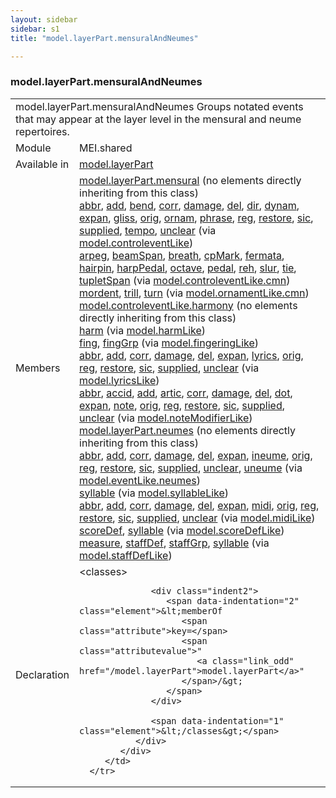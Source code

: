 ```yaml
---
layout: sidebar
sidebar: s1
title: "model.layerPart.mensuralAndNeumes"

---
```


<div class="classSpec model">
   <h3 id="model.layerPart.mensuralAndNeumes">model.layerPart.mensuralAndNeumes</h3>
   <table class="wovenodd">
      <tr>
         <td colspan="2" class="wovenodd-col2">
            <span class="label">model.layerPart.mensuralAndNeumes</span> Groups notated events that may appear at the layer level in the mensural and neume
            repertoires.
         </td>
      </tr>
      <tr>
         <td class="wovenodd-col1">
            <span class="label" lang="en">Module</span>
         </td>
         <td class="wovenodd-col2">MEI.shared</td>
      </tr>
      <tr>
         <td class="wovenodd-col1">
            <span class="label" lang="en">Available in</span>
         </td>
         <td class="wovenodd-col2">
            <div class="parent">
               <div>
                  <a class="link_odd_classSpec" href="/v3/model.layerPart">model.layerPart</a>
               </div>
            </div>
         </td>
      </tr>
      <tr>
         <td class="wovenodd-col1">
            <span class="label" lang="en">Members</span>
         </td>
         <td class="wovenodd-col2">
            <div class="parent">
               <div>
                  <span>
                     <a class="link_odd_classSpec" href="/v3/model.layerPart.mensural">model.layerPart.mensural</a> (no elements directly inheriting from this class)
                  </span>
               </div>
               <div>
                  <a class="link_odd_elementSpec" href="/v3/abbr">abbr</a>, 
                  <a class="link_odd_elementSpec" href="/v3/add">add</a>, 
                  <a class="link_odd_elementSpec" href="/v3/bend">bend</a>, 
                  <a class="link_odd_elementSpec" href="/v3/corr">corr</a>, 
                  <a class="link_odd_elementSpec" href="/v3/damage">damage</a>, 
                  <a class="link_odd_elementSpec" href="/v3/del">del</a>, 
                  <a class="link_odd_elementSpec" href="/v3/dir">dir</a>, 
                  <a class="link_odd_elementSpec" href="/v3/dynam">dynam</a>, 
                  <a class="link_odd_elementSpec" href="/v3/expan">expan</a>, 
                  <a class="link_odd_elementSpec" href="/v3/gliss">gliss</a>, 
                  <a class="link_odd_elementSpec" href="/v3/orig">orig</a>, 
                  <a class="link_odd_elementSpec" href="/v3/ornam">ornam</a>, 
                  <a class="link_odd_elementSpec" href="/v3/phrase">phrase</a>, 
                  <a class="link_odd_elementSpec" href="/v3/reg">reg</a>, 
                  <a class="link_odd_elementSpec" href="/v3/restore">restore</a>, 
                  <a class="link_odd_elementSpec" href="/v3/sic">sic</a>, 
                  <a class="link_odd_elementSpec" href="/v3/supplied">supplied</a>, 
                  <a class="link_odd_elementSpec" href="/v3/tempo">tempo</a>, 
                  <a class="link_odd_elementSpec" href="/v3/unclear">unclear</a>
                  <span> (via 
                     <a class="link_odd_classSpec" href="/v3/model.controleventLike">model.controleventLike</a>)
                  </span>
               </div>
               <div>
                  <a class="link_odd_elementSpec" href="/v3/arpeg">arpeg</a>, 
                  <a class="link_odd_elementSpec" href="/v3/beamSpan">beamSpan</a>, 
                  <a class="link_odd_elementSpec" href="/v3/breath">breath</a>, 
                  <a class="link_odd_elementSpec" href="/v3/cpMark">cpMark</a>, 
                  <a class="link_odd_elementSpec" href="/v3/fermata">fermata</a>, 
                  <a class="link_odd_elementSpec" href="/v3/hairpin">hairpin</a>, 
                  <a class="link_odd_elementSpec" href="/v3/harpPedal">harpPedal</a>, 
                  <a class="link_odd_elementSpec" href="/v3/octave">octave</a>, 
                  <a class="link_odd_elementSpec" href="/v3/pedal">pedal</a>, 
                  <a class="link_odd_elementSpec" href="/v3/reh">reh</a>, 
                  <a class="link_odd_elementSpec" href="/v3/slur">slur</a>, 
                  <a class="link_odd_elementSpec" href="/v3/tie">tie</a>, 
                  <a class="link_odd_elementSpec" href="/v3/tupletSpan">tupletSpan</a>
                  <span> (via 
                     <a class="link_odd_classSpec" href="/v3/model.controleventLike.cmn">model.controleventLike.cmn</a>)
                  </span>
               </div>
               <div>
                  <a class="link_odd_elementSpec" href="/v3/mordent">mordent</a>, 
                  <a class="link_odd_elementSpec" href="/v3/trill">trill</a>, 
                  <a class="link_odd_elementSpec" href="/v3/turn">turn</a>
                  <span> (via 
                     <a class="link_odd_classSpec" href="/v3/model.ornamentLike.cmn">model.ornamentLike.cmn</a>)
                  </span>
               </div>
               <div>
                  <span>
                     <a class="link_odd_classSpec" href="/v3/model.controleventLike.harmony">model.controleventLike.harmony</a> (no elements directly inheriting from this class)
                  </span>
               </div>
               <div>
                  <a class="link_odd_elementSpec" href="/v3/harm">harm</a>
                  <span> (via 
                     <a class="link_odd_classSpec" href="/v3/model.harmLike">model.harmLike</a>)
                  </span>
               </div>
               <div>
                  <a class="link_odd_elementSpec" href="/v3/fing">fing</a>, 
                  <a class="link_odd_elementSpec" href="/v3/fingGrp">fingGrp</a>
                  <span> (via 
                     <a class="link_odd_classSpec" href="/v3/model.fingeringLike">model.fingeringLike</a>)
                  </span>
               </div>
               <div>
                  <a class="link_odd_elementSpec" href="/v3/abbr">abbr</a>, 
                  <a class="link_odd_elementSpec" href="/v3/add">add</a>, 
                  <a class="link_odd_elementSpec" href="/v3/corr">corr</a>, 
                  <a class="link_odd_elementSpec" href="/v3/damage">damage</a>, 
                  <a class="link_odd_elementSpec" href="/v3/del">del</a>, 
                  <a class="link_odd_elementSpec" href="/v3/expan">expan</a>, 
                  <a class="link_odd_elementSpec" href="/v3/lyrics">lyrics</a>, 
                  <a class="link_odd_elementSpec" href="/v3/orig">orig</a>, 
                  <a class="link_odd_elementSpec" href="/v3/reg">reg</a>, 
                  <a class="link_odd_elementSpec" href="/v3/restore">restore</a>, 
                  <a class="link_odd_elementSpec" href="/v3/sic">sic</a>, 
                  <a class="link_odd_elementSpec" href="/v3/supplied">supplied</a>, 
                  <a class="link_odd_elementSpec" href="/v3/unclear">unclear</a>
                  <span> (via 
                     <a class="link_odd_classSpec" href="/v3/model.lyricsLike">model.lyricsLike</a>)
                  </span>
               </div>
               <div>
                  <a class="link_odd_elementSpec" href="/v3/abbr">abbr</a>, 
                  <a class="link_odd_elementSpec" href="/v3/accid">accid</a>, 
                  <a class="link_odd_elementSpec" href="/v3/add">add</a>, 
                  <a class="link_odd_elementSpec" href="/v3/artic">artic</a>, 
                  <a class="link_odd_elementSpec" href="/v3/corr">corr</a>, 
                  <a class="link_odd_elementSpec" href="/v3/damage">damage</a>, 
                  <a class="link_odd_elementSpec" href="/v3/del">del</a>, 
                  <a class="link_odd_elementSpec" href="/v3/dot">dot</a>, 
                  <a class="link_odd_elementSpec" href="/v3/expan">expan</a>, 
                  <a class="link_odd_elementSpec" href="/v3/note">note</a>, 
                  <a class="link_odd_elementSpec" href="/v3/orig">orig</a>, 
                  <a class="link_odd_elementSpec" href="/v3/reg">reg</a>, 
                  <a class="link_odd_elementSpec" href="/v3/restore">restore</a>, 
                  <a class="link_odd_elementSpec" href="/v3/sic">sic</a>, 
                  <a class="link_odd_elementSpec" href="/v3/supplied">supplied</a>, 
                  <a class="link_odd_elementSpec" href="/v3/unclear">unclear</a>
                  <span> (via 
                     <a class="link_odd_classSpec" href="/v3/model.noteModifierLike">model.noteModifierLike</a>)
                  </span>
               </div>
               <div>
                  <span>
                     <a class="link_odd_classSpec" href="/v3/model.layerPart.neumes">model.layerPart.neumes</a> (no elements directly inheriting from this class)
                  </span>
               </div>
               <div>
                  <a class="link_odd_elementSpec" href="/v3/abbr">abbr</a>, 
                  <a class="link_odd_elementSpec" href="/v3/add">add</a>, 
                  <a class="link_odd_elementSpec" href="/v3/corr">corr</a>, 
                  <a class="link_odd_elementSpec" href="/v3/damage">damage</a>, 
                  <a class="link_odd_elementSpec" href="/v3/del">del</a>, 
                  <a class="link_odd_elementSpec" href="/v3/expan">expan</a>, 
                  <a class="link_odd_elementSpec" href="/v3/ineume">ineume</a>, 
                  <a class="link_odd_elementSpec" href="/v3/orig">orig</a>, 
                  <a class="link_odd_elementSpec" href="/v3/reg">reg</a>, 
                  <a class="link_odd_elementSpec" href="/v3/restore">restore</a>, 
                  <a class="link_odd_elementSpec" href="/v3/sic">sic</a>, 
                  <a class="link_odd_elementSpec" href="/v3/supplied">supplied</a>, 
                  <a class="link_odd_elementSpec" href="/v3/unclear">unclear</a>, 
                  <a class="link_odd_elementSpec" href="/v3/uneume">uneume</a>
                  <span> (via 
                     <a class="link_odd_classSpec" href="/v3/model.eventLike.neumes">model.eventLike.neumes</a>)
                  </span>
               </div>
               <div>
                  <a class="link_odd_elementSpec" href="/v3/syllable">syllable</a>
                  <span> (via 
                     <a class="link_odd_classSpec" href="/v3/model.syllableLike">model.syllableLike</a>)
                  </span>
               </div>
               <div>
                  <a class="link_odd_elementSpec" href="/v3/abbr">abbr</a>, 
                  <a class="link_odd_elementSpec" href="/v3/add">add</a>, 
                  <a class="link_odd_elementSpec" href="/v3/corr">corr</a>, 
                  <a class="link_odd_elementSpec" href="/v3/damage">damage</a>, 
                  <a class="link_odd_elementSpec" href="/v3/del">del</a>, 
                  <a class="link_odd_elementSpec" href="/v3/expan">expan</a>, 
                  <a class="link_odd_elementSpec" href="/v3/midi">midi</a>, 
                  <a class="link_odd_elementSpec" href="/v3/orig">orig</a>, 
                  <a class="link_odd_elementSpec" href="/v3/reg">reg</a>, 
                  <a class="link_odd_elementSpec" href="/v3/restore">restore</a>, 
                  <a class="link_odd_elementSpec" href="/v3/sic">sic</a>, 
                  <a class="link_odd_elementSpec" href="/v3/supplied">supplied</a>, 
                  <a class="link_odd_elementSpec" href="/v3/unclear">unclear</a>
                  <span> (via 
                     <a class="link_odd_classSpec" href="/v3/model.midiLike">model.midiLike</a>)
                  </span>
               </div>
               <div>
                  <a class="link_odd_elementSpec" href="/v3/scoreDef">scoreDef</a>, 
                  <a class="link_odd_elementSpec" href="/v3/syllable">syllable</a>
                  <span> (via 
                     <a class="link_odd_classSpec" href="/v3/model.scoreDefLike">model.scoreDefLike</a>)
                  </span>
               </div>
               <div>
                  <a class="link_odd_elementSpec" href="/v3/measure">measure</a>, 
                  <a class="link_odd_elementSpec" href="/v3/staffDef">staffDef</a>, 
                  <a class="link_odd_elementSpec" href="/v3/staffGrp">staffGrp</a>, 
                  <a class="link_odd_elementSpec" href="/v3/syllable">syllable</a>
                  <span> (via 
                     <a class="link_odd_classSpec" href="/v3/model.staffDefLike">model.staffDefLike</a>)
                  </span>
               </div>
            </div>
         </td>
      </tr>
      <tr>
         <td class="wovenodd-col1">
            <span class="label" lang="en">Declaration</span>
         </td>
         <td class="wovenodd-col2">
            <div xml:space="preserve" class="pre">
               <div class="indent1">
                  <span data-indentation="1" class="element">&lt;classes&gt;</span>
                  
                  <div class="indent2">
                     <span data-indentation="2" class="element">&lt;memberOf 
                        <span class="attribute">key=</span>
                        <span class="attributevalue">"
                           <a class="link_odd" href="/model.layerPart">model.layerPart</a>"
                        </span>/&gt;
                     </span>
                  </div>
                  
                  <span data-indentation="1" class="element">&lt;/classes&gt;</span>
               </div>
            </div>
         </td>
      </tr>
   </table>
</div>